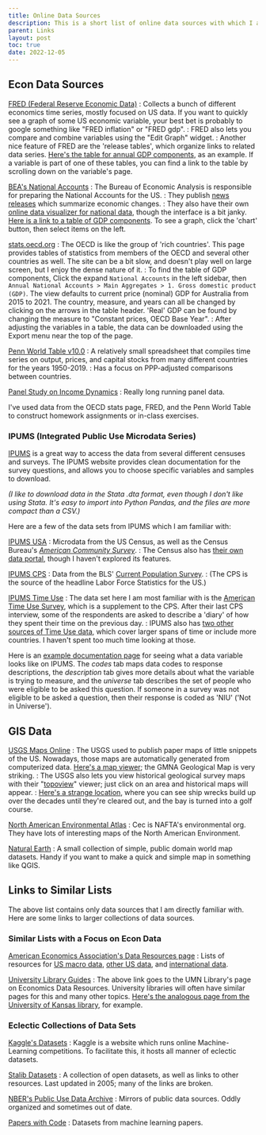 ```yaml
---
title: Online Data Sources
description: This is a short list of online data sources with which I am familiar. The focus is on sources of economics data, such as IPUMS
parent: Links
layout: post
toc: true
date: 2022-12-05
---
```


## Econ Data Sources


[FRED (Federal Reserve Economic Data)](https://fred.stlouisfed.org/)
: Collects a bunch of different economics time series, mostly focused on US data. If you want to quickly see a graph of some US economic variable, your best bet is probably to google something like "FRED inflation" or "FRED gdp". 
: FRED also lets you compare and combine variables using the "Edit Graph" widget.
: Another nice feature of FRED are the 'release tables', which organize links to related data series. [Here's the table for annual GDP components](https://fred.stlouisfed.org/release/tables?rid=53&eid=41047), as an example. If a variable is part of one of these tables, you can find a link to the table by scrolling down on the variable's page.

[BEA's National Accounts](https://www.bea.gov/data)
: The Bureau of Economic Analysis is responsible for preparing the National Accounts for the US. 
: They publish [news releases](https://www.bea.gov/news/glance) which summarize economic changes.
: They also have their own [online data visualizer for national data](https://www.bea.gov/itable), though the interface is a bit janky. [Here is a link to a table of GDP components](https://apps.bea.gov/iTable/?reqid=19&step=2&isuri=1&categories=survey#eyJhcHBpZCI6MTksInN0ZXBzIjpbMSwyLDMsM10sImRhdGEiOltbImNhdGVnb3JpZXMiLCJTdXJ2ZXkiXSxbIk5JUEFfVGFibGVfTGlzdCIsIjUiXSxbIkZpcnN0X1llYXIiLCIxOTg2Il0sWyJMYXN0X1llYXIiLCIyMDIxIl0sWyJTY2FsZSIsIi05Il0sWyJTZXJpZXMiLCJBIl1dfQ==). To see a graph, click the 'chart' button, then select items on the left.

[stats.oecd.org](https://stats.oecd.org/)
: The OECD is like the group of 'rich countries'. This page provides tables of statistics from members of the OECD and several other countries as well. The site can be a bit slow, and doesn't play well on large screen, but I enjoy the dense nature of it.
: To find the table of GDP components, Click the expand `National Accounts` in the left sidebar, then `Annual National Accounts > Main Aggregates > 1. Gross domestic product (GDP)`. The view defaults to current price (nominal) GDP for Australia from 2015 to 2021. The country, measure, and years can all be changed by clicking on the arrows in the table header. 'Real' GDP can be found by changing the measure to "Constant prices, OECD Base Year".
: After adjusting the variables in a table, the data can be downloaded using the Export menu near the top of the page.

[Penn World Table v10.0](https://www.rug.nl/ggdc/productivity/pwt/)
: A relatively small spreadsheet that compiles time series on output, prices, and capital stocks from many different countries for the years 1950-2019.
: Has a focus on PPP-adjusted comparisons between countries. 

[Panel Study on Income Dynamics](https://simba.isr.umich.edu/data/data.aspx)
: Really long running panel data.

I've used data from the OECD stats page, FRED, and the Penn World Table to construct homework assignments or in-class exercises.

<!--
https://www.bls.gov/data/
https://data.worldbank.org/
https://tradingeconomics.com/
-->


### IPUMS (Integrated Public Use Microdata Series)

[IPUMS](https://www.ipums.org/)
is a great way to access the data from several different censuses and surveys.
The IPUMS website provides clean documentation for the survey questions,
and allows you to choose specific variables and samples to download.

*(I like to download data in the Stata .dta format, even though I don't like using Stata. It's easy to import into Python Pandas, and the files are more compact than a CSV.)*

<!--Although IPUMS is great, there are cases where going to the original data source is desired.
As such, I've included some links to the original surveys below as well.

[^blsexample][^blsexample]: For example, the American Time Use Survey collects 'diaries'-->

Here are a few of the data sets from IPUMS which I am familiar with:

[IPUMS USA](https://usa.ipums.org/usa-action/variables/group)
: Microdata from the US Census, as well as the Census Bureau's *[American Community Survey](https://www.census.gov/programs-surveys/acs/guidance/subjects.html)*.
: The Census also has [their own data portal](https://data.census.gov/), though I haven't explored its features.

<!--[Census quick facts](https://www.census.gov/quickfacts/fact/table/US/PST045221)-->


[IPUMS CPS](https://cps.ipums.org/cps-action/variables/group)
: Data from the BLS' [Current Population Survey](https://www.census.gov/programs-surveys/cps/data/datasets.html). 
: (The CPS is the source of the headline Labor Force Statistics for the US.)

[IPUMS Time Use](https://www.atusdata.org/atus-action/variables/group)
: The data set here I am most familiar with is the [American Time Use Survey](https://www.bls.gov/tus/#data), which is a supplement to the CPS. After their last CPS interview, some of the respondents are asked to describe a 'diary' of how they spent their time on the previous day.
: IPUMS also has [two other sources of Time Use data](https://timeuse.ipums.org/), which cover larger spans of time or include more countries. I haven't spent too much time looking at those.

Here is an [example documentation page](https://cps.ipums.org/cps-action/variables/EMPSTAT) for seeing what a data variable looks like on IPUMS.
The *codes* tab maps data codes to response descriptions, 
the *description* tab gives more details about what the variable is trying to measure, 
and the *universe* tab describes the set of people who were eligible to be asked this question. 
If someone in a survey was not eligible to be asked a question, then their response is coded as 'NIU' ('Not in Universe').



## GIS Data

[USGS Maps Online](https://www.usgs.gov/faqs/how-do-i-find-download-or-order-topographic-maps?qt-news_science_products=3#qt-news_science_products)
: The USGS used to publish paper maps of little snippets of the US. Nowadays, those maps are automatically generated from computerized data. [Here's a map viewer](https://apps.nationalmap.gov/viewer/); the GMNA Geological Map is very striking. 
: The USGS also lets you view historical geological survey maps with their "[topoview](https://ngmdb.usgs.gov/topoview/viewer/)" viewer; just click on an area and historical maps will appear. 
: [Here's a strange location](https://ngmdb.usgs.gov/topoview/viewer/#15/40.6639/-74.1003), where you can see ship wrecks build up over the decades until they're cleared out, and the bay is turned into a golf course.


[North American Environmental Atlas](http://www.cec.org/north-american-environmental-atlas/)
: Cec is NAFTA's environmental org. They have lots of interesting maps of the North American Environment.


[Natural Earth](https://www.naturalearthdata.com/)
: A small collection of simple, public domain world map datasets. Handy if you want to make a quick and simple map in something like QGIS.

<!--Weather data?-->


<!--
World Values Survey
https://www.worldvaluessurvey.org/wvs.jsp
Here's an attempt to visualize some of this data to get a "cultural distance". Seems a bit janky though.
http://culturaldistance.muth.io/
-->



## Links to Similar Lists

The above list contains only data sources that I am directly familiar with.
Here are some links to larger collections of data sources.


### Similar Lists with a Focus on Econ Data

[American Economics Association's Data Resources page](https://www.aeaweb.org/resources/data)
: Lists of resources for [US macro data](https://www.aeaweb.org/resources/data/us-macro-regional/us-macro-regional-more), [other US data](https://www.aeaweb.org/resources/data/us-other-data/us-other-data-more), and [international data](https://www.aeaweb.org/resources/data/intl/intl-more).

[University Library Guides](https://libguides.umn.edu/econdata)
: The above link goes to the UMN Library's page on Economics Data Resources. University libraries will often have similar pages for this and many other topics. [Here's the analogous page from the University of Kansas library](https://guides.lib.ku.edu/economics/web), for example.

<!--https://econdata.net/ linked above, but many of the links on the Ten Best Sites page are broken or point to strange places.-->


<!--
https://library.law.yale.edu/news/75-sources-economic-data-statistics-reports-and-commentary              *
https://www.quora.com/What-are-some-of-the-best-online-sources-for-raw-economic-data?share=1
https://guides.lib.virginia.edu/economics/data
https://economicsnetwork.ac.uk/data_sets
https://krannert.purdue.edu/centers/pcee/economics-help/economic-data-sources.php                          *
https://guides.lib.vt.edu/subject-guides/econ/data-sources
-->


### Eclectic Collections of Data Sets

[Kaggle's Datasets](https://www.kaggle.com/datasets)
: Kaggle is a website which runs online Machine-Learning competitions. To facilitate this, it hosts all manner of eclectic datasets.

[Stalib Datasets](http://lib.stat.cmu.edu/datasets/)
: A collection of open datasets, as well as links to other resources. Last updated in 2005; many of the links are broken. 

[NBER's Public Use Data Archive](https://www.nber.org/research/data?page=1&perPage=100)
: Mirrors of public data sources. Oddly organized and sometimes out of date.

[Papers with Code](https://paperswithcode.com/datasets)
: Datasets from machine learning papers.
